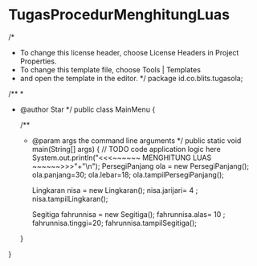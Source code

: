 TugasProcedurMenghitungLuas
===========================
/*
 * To change this license header, choose License Headers in Project Properties.
 * To change this template file, choose Tools | Templates
 * and open the template in the editor.
 */
package id.co.blits.tugasola;

/**
 *
 * @author Star
 */
public class MainMenu {

    /**
     * @param args the command line arguments
     */
    public static void main(String[] args) {
        // TODO code application logic here
        System.out.println("<<<~~~~~~ MENGHITUNG LUAS ~~~~~~>>>"+"\n");
        PersegiPanjang ola = new PersegiPanjang();
        ola.panjang=30;
        ola.lebar=18;
        ola.tampilPersegiPanjang();
        
        Lingkaran nisa = new Lingkaran();
        nisa.jarijari= 4 ;
        nisa.tampilLingkaran();
        
        Segitiga fahrunnisa = new Segitiga();
        fahrunnisa.alas= 10 ;
        fahrunnisa.tinggi=20;
        fahrunnisa.tampilSegitiga();
    
    
    
    }
    
}
